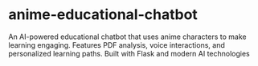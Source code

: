 # anime-educational-chatbot
An AI-powered educational chatbot that uses anime characters to make learning engaging. Features PDF analysis, voice interactions, and personalized learning paths. Built with Flask and modern AI technologies
